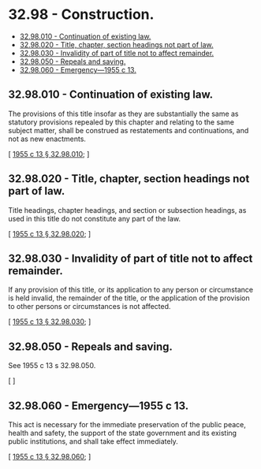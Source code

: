 # 32.98 - Construction.
* [32.98.010 - Continuation of existing law.](#3298010---continuation-of-existing-law)
* [32.98.020 - Title, chapter, section headings not part of law.](#3298020---title-chapter-section-headings-not-part-of-law)
* [32.98.030 - Invalidity of part of title not to affect remainder.](#3298030---invalidity-of-part-of-title-not-to-affect-remainder)
* [32.98.050 - Repeals and saving.](#3298050---repeals-and-saving)
* [32.98.060 - Emergency—1955 c 13.](#3298060---emergency1955-c-13)
## 32.98.010 - Continuation of existing law.
The provisions of this title insofar as they are substantially the same as statutory provisions repealed by this chapter and relating to the same subject matter, shall be construed as restatements and continuations, and not as new enactments.

\[ [1955 c 13 § 32.98.010](https://leg.wa.gov/CodeReviser/documents/sessionlaw/1955c13.pdf?cite=1955%20c%2013%20§%2032.98.010); \]

## 32.98.020 - Title, chapter, section headings not part of law.
Title headings, chapter headings, and section or subsection headings, as used in this title do not constitute any part of the law.

\[ [1955 c 13 § 32.98.020](https://leg.wa.gov/CodeReviser/documents/sessionlaw/1955c13.pdf?cite=1955%20c%2013%20§%2032.98.020); \]

## 32.98.030 - Invalidity of part of title not to affect remainder.
If any provision of this title, or its application to any person or circumstance is held invalid, the remainder of the title, or the application of the provision to other persons or circumstances is not affected.

\[ [1955 c 13 § 32.98.030](https://leg.wa.gov/CodeReviser/documents/sessionlaw/1955c13.pdf?cite=1955%20c%2013%20§%2032.98.030); \]

## 32.98.050 - Repeals and saving.
See 1955 c 13 s 32.98.050.

\[ \]

## 32.98.060 - Emergency—1955 c 13.
This act is necessary for the immediate preservation of the public peace, health and safety, the support of the state government and its existing public institutions, and shall take effect immediately.

\[ [1955 c 13 § 32.98.060](https://leg.wa.gov/CodeReviser/documents/sessionlaw/1955c13.pdf?cite=1955%20c%2013%20§%2032.98.060); \]

